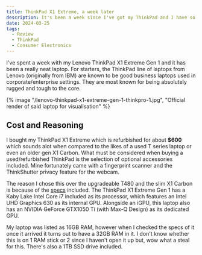 ```yaml
---
title: ThinkPad X1 Extreme, a week later
description: It's been a week since I've got my ThinkPad and I have so much to say about it
date: 2024-03-25
tags:
  - Review
  - ThinkPad
  - Consumer Electronics
---
```

I've spent a week with my Lenovo ThinkPad X1 Extreme Gen 1 and it has been a really neat laptop. For starters, the ThinkPad line of laptops from Lenovo (originally from IBM) are known to be good business laptops used in corporate/enterprise settings. They are most known for being absolutely rugged and tough to the core.

{% image "/lenovo-thinkpad-x1-extreme-gen-1-thinkpro-1.jpg", "Official render of said laptop for visualisation" %}

## Cost and Reasoning

I bought my ThinkPad X1 Extreme which is refurbished for about **$600** which sounds alot when compared to the likes of a used T series laptop or even an older gen X1 Carbon. What must be considered when buying a used/refurbished ThinkPad is the selection of optional accessories included. Mine fortunately came with a fingerprint scanner and the ThinkShutter privacy feature for the webcam.

The reason I chose this over the upgradeable T480 and the slim X1 Carbon is because of the [specs](https://psref.lenovo.com/syspool/Sys/PDF/ThinkPad/ThinkPad_X1_Extreme/ThinkPad_X1_Extreme_Spec.PDF) included. The ThinkPad X1 Extreme Gen 1 has a Kaby Lake Intel Core i7 included as its processor, which features an Intel UHD Graphics 630 as its internal GPU. Alongside an iGPU, this laptop also has an NVIDIA GeForce GTX1050 Ti (with Max-Q Design) as its dedicated GPU.

My laptop was listed as 16GB RAM, however when I checked the specs of it once it arrived it turns out to have a 32GB RAM in it. I don't know whether this is on 1 RAM stick or 2 since I haven't open it up but, wow what a steal for this. There's also a 1TB SSD drive included.